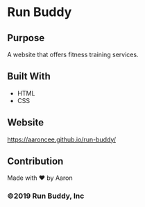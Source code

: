 # Run Buddy

## Purpose
A website that offers fitness training services.

## Built With
* HTML
* CSS

## Website
https://aaroncee.github.io/run-buddy/

## Contribution
Made with ❤️ by Aaron

### ©️2019 Run Buddy, Inc
